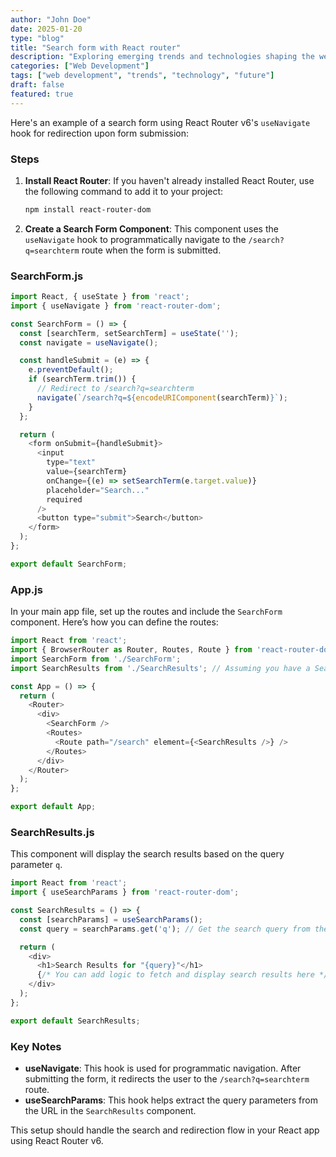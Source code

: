 ```yaml
---
author: "John Doe"
date: 2025-01-20
type: "blog"
title: "Search form with React router"
description: "Exploring emerging trends and technologies shaping the web development landscape in 2025."
categories: ["Web Development"]
tags: ["web development", "trends", "technology", "future"]
draft: false
featured: true
---
```


Here's an example of a search form using React Router v6's `useNavigate` hook for redirection upon form submission:

### Steps

1. **Install React Router**: If you haven't already installed React Router, use the following command to add it to your project:

   ```bash
   npm install react-router-dom
   ```

2. **Create a Search Form Component**: This component uses the `useNavigate` hook to programmatically navigate to the `/search?q=searchterm` route when the form is submitted.

### SearchForm.js

```javascript
import React, { useState } from 'react';
import { useNavigate } from 'react-router-dom';

const SearchForm = () => {
  const [searchTerm, setSearchTerm] = useState('');
  const navigate = useNavigate();

  const handleSubmit = (e) => {
    e.preventDefault();
    if (searchTerm.trim()) {
      // Redirect to /search?q=searchterm
      navigate(`/search?q=${encodeURIComponent(searchTerm)}`);
    }
  };

  return (
    <form onSubmit={handleSubmit}>
      <input
        type="text"
        value={searchTerm}
        onChange={(e) => setSearchTerm(e.target.value)}
        placeholder="Search..."
        required
      />
      <button type="submit">Search</button>
    </form>
  );
};

export default SearchForm;
```

### App.js

In your main app file, set up the routes and include the `SearchForm` component. Here’s how you can define the routes:

```javascript
import React from 'react';
import { BrowserRouter as Router, Routes, Route } from 'react-router-dom';
import SearchForm from './SearchForm';
import SearchResults from './SearchResults'; // Assuming you have a SearchResults component

const App = () => {
  return (
    <Router>
      <div>
        <SearchForm />
        <Routes>
          <Route path="/search" element={<SearchResults />} />
        </Routes>
      </div>
    </Router>
  );
};

export default App;
```

### SearchResults.js

This component will display the search results based on the query parameter `q`.

```javascript
import React from 'react';
import { useSearchParams } from 'react-router-dom';

const SearchResults = () => {
  const [searchParams] = useSearchParams();
  const query = searchParams.get('q'); // Get the search query from the URL

  return (
    <div>
      <h1>Search Results for "{query}"</h1>
      {/* You can add logic to fetch and display search results here */}
    </div>
  );
};

export default SearchResults;
```

### Key Notes

- **useNavigate**: This hook is used for programmatic navigation. After submitting the form, it redirects the user to the `/search?q=searchterm` route.
- **useSearchParams**: This hook helps extract the query parameters from the URL in the `SearchResults` component.

This setup should handle the search and redirection flow in your React app using React Router v6.
